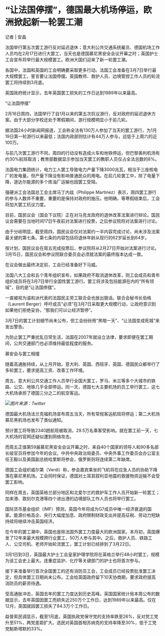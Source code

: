 # “让法国停摆”，德国最大机场停运，欧洲掀起新一轮罢工潮

记者 | 安晶

法国举行第五次罢工游行反对延迟退休；意大利公共交通系统雇员、德国机场工作人员均在2月17日进行大罢工，当天也是德国慕尼黑安全会议开幕之时；英国护士工会宣布将举行最大规模罢工。欧洲大国们迎来了新一轮罢工潮。

各国中，法国和英国的工会明确要采取更多行动。法国工会准备在3月7日举行最大规模罢工，誓言要让法国停摆。英国教师、救护人员、边境管控工作人员的轮流罢工将持续到3月底。

英国政府统计显示，去年英国罢工损失的工作日达到1989年以来最高。

“让法国停摆”

2月16日周四，法国举行了自1月以来的第五次抗议游行，反对政府的延迟退休方案。由于大部分学校还处于寒假期间，游行规模明显小于前几轮。

据法国24小时新闻网报道，工会称全法有130万人参加了当天的罢工游行，为1月19日第一轮游行以来最低；法国内政部则估计有44万人参与，远低于上周六的近100万。

与前几次罢工游行不同，周四的行动没有造成火车和地铁停运，但巴黎奥利机场有约30%航班取消；教育部数据显示参加当天罢工的教职人员仅占全法总数的8%。

法国电力集团统计，电力工人罢工导致电力产量下降3000兆瓦，相当于三座核电厂的发电量。但产量下降没有影响普通民众的用电。在前几轮罢工中，除了电量下降，道达尔能源的多个炼油厂运输也因罢工受阻。

强硬派工会法国总工会主席马丁内兹（Philippe
Martinez）表示，周四罢工游行的参与人数并不重要，重要的是保持对政府的施压。他明确，等寒假结束后，工会将加大罢工抗议力度。

目前，国民议会（国会下议院）正在对马克龙政府的退休改革法案进行辩论。国民议会需要在当地时间17日午夜前对法案进行投票，之后参议院将对法案进行讨论。

由于分歧明显，截至周四，国民议会仅对法案约一半内容完成讨论，尚未涉及法案最关键的第七条。第七条的内容包括将退休年龄从现行的62岁延长到64岁。

按计划，国民议会在周五完成投票后，参议院将从2月27日开始对法案进行讨论。3月15日，国民议会和参议院联合委员会必须就法案的最终版本达成一致。

在议会做出最终决定前，工会已经准备好下马威。

法国八大工会和五个青年组织宣布，如果政府不取消退休改革，则工会成员和青年组织成员将在3月7日举行全国性罢工游行。罢工将涉及包括能源在内的“所有领域”，目的是“让法国停摆”。

一直被视为温和派代表的法国民主劳工联合会也放出狠话。联合会秘书长伯格（Laurent
Berger）呼吁成员“必须”在3月7日采取更大规模行动，让政府意识到如果他们拒绝妥协，“那我们可以让经济暂停”。

3月7日的罢工计划细节尚未公布，但工会纷纷用“黑暗一天”、“让法国变成死城”来发出警告。

为防止罢工严重扰乱日常生活，法国在2007年就设立法律，要求即便在罢工期间，公共交通部门也必须维持最低程度的服务。

慕安会与罢工相撞

随着高通胀持续，从上月开始，意大利、英国、西班牙、英国、德国民众都举行了多轮罢工，要求提高工资、改善工作环境。

周五，意大利公共交通工作人员举行全国大罢工，罗马、米兰等多个大城市的铁路、公交、地铁几乎全部停运。同一天，德国七大主要机场的员工举行罢工，这七大机场承担了德国三分之二的航空客运。

![](https://inews.gtimg.com/om_bt/OMNFmw26A460YOThwV_lvykgfVeXH4RdE2t_ZgRGle9_MAA/1000)_图片来源：Twitter_

德国最大机场法兰克福机场宣布周五当天，所有常规客运航班将停运；第二大机场慕尼黑机场也发布了类似通知。

预计罢工将导致2340趟航班被取消，29.5万名乘客受影响。就在罢工前一天，七大机场的官网还疑似遭到网络攻击。

而周五正值第59届慕尼黑安全会议开幕之时，来自40个国家的领导人和90多名部长级官员将参加今年的会议。中共中央政治局委员、中央外事工作委员会办公室主任王毅以及美国副总统哈里斯将参会，俄罗斯则将连续第二年缺席。

德国工会组织威尔第（Verdi）称，参会嘉宾乘坐的飞机将在应急人员的协助下降落在慕尼黑机场。工会同时保证，德国对土耳其叙利亚地震的救援物资运输不会受罢工影响。

同样在周五，英国英格兰部分地区和北爱尔兰的救护车工作人员开始新一轮罢工；加来港、敦刻尔克港等四个进出港的边境部队工作人员也将举行罢工。

国际货币基金组织（IMF）预测，英国今年将成为G7成员中唯一经济衰退的国家。能源价格高企、央行大幅度加息、政府限制财政支出并提高征税、劳动力短缺持续将继续冲击英国经济。

在今年的罢工潮中，英国也是除法国外罢工力度最大的欧洲国家。本月初，英国爆发了12年来最大规模跨行业罢工，50万人参与其中。之后，救护人员、铁路工人、公交司机、老师开始轮流罢工，罢工计划已经排到了3月22日。

3月1日到3日，英国最大护士工会皇家护理学院将在英格兰举行48小时罢工，规模为该工会史上最大。连重症监护、化疗等关键部门的护士也将首次参与。

接下来准备举行首次全国罢工的还有消防员工会，工会成员已经投票批准罢工决定，但具体罢工日期尚未公布。工会给英国政府留下10天协商期，要求政府提高消防员的薪资待遇。

受高通胀冲击，英国去年的罢工力度达到历史高峰。英国国家统计局本周公布的数据显示，去年英国因罢工而损失近250万个工作日，达到1989年以来最高。仅在12月，英国就因罢工损失了84.3万个工作日。

益普索民调显示，截至1月底，英国执政党保守党的支持率跌至26%，反对党工党升至51%，两党差距扩大。选民对英国首相苏纳克的支持率降至30%，低于工党党魁斯塔默的33%。

